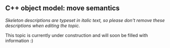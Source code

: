## C++ object model: move semantics

_Skeleton descriptions are typeset in italic text,_
_so please don't remove these descriptions when editing the topic._

This topic is currently under construction and will soon be filled with information :)
